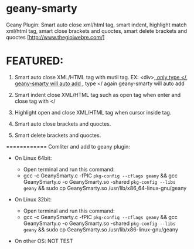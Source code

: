 geany-smarty
============

Geany Plugin: Smart auto close xml/html tag, smart indent, highlight match xml/html tag, smart close brackets and quoctes, smart delete brackets and quoctes [http://www.thegioiwebre.com/]

FEATURED:
============
  1. Smart auto close XML/HTML tag with mutil tag. 
      EX: &lt;div&gt;<a href="http://www.thegioiwebre.com/c20-thiet-ke-web-ban-hang.html">, only type </, geany-smarty will auto           add </a>, type </ again geany-smarty will auto add </div>
     
  2. Smart indent close XML/HTML tag such as open tag when enter and close tag with </
  3. Highlight open and close XML/HTML tag when cursor inside tag.
  4. Smart auto close brackets and quoctes.
  5. Smart delete brackets and quoctes.

============
Comliter and add to geany plugin:

* On Linux 64bit:
    - Open terminal and run this command:
    - gcc -c GeanySmarty.c -fPIC `pkg-config --cflags geany` && gcc GeanySmarty.o -o GeanySmarty.so -shared `pkg-config --libs geany` && sudo cp GeanySmarty.so /usr/lib/x86_64-linux-gnu/geany

* On Linux 32bit:
    - Open terminal and run this command:
    - gcc -c GeanySmarty.c -fPIC `pkg-config --cflags geany` && gcc GeanySmarty.o -o GeanySmarty.so -shared `pkg-config --libs geany` && sudo cp GeanySmarty.so /usr/lib/x86-linux-gnu/geany

* On other OS: NOT TEST
